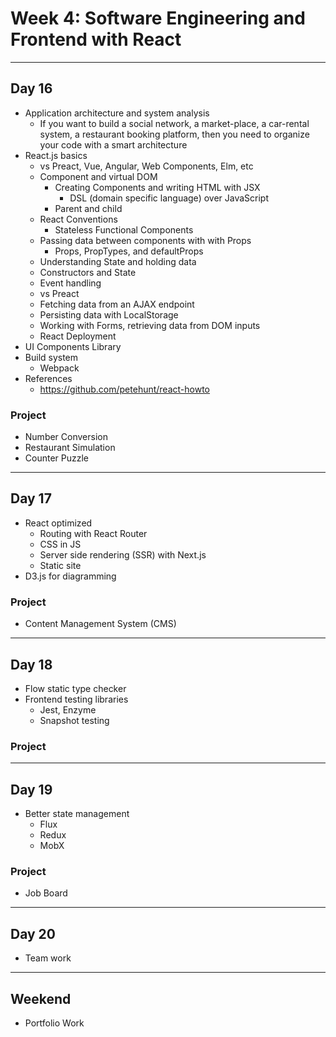 # Week 4: Software Engineering and Frontend with React

--------------------------------------------------------------------------------

## Day 16

- Application architecture and system analysis
  - If you want to build a social network, a market-place, a car-rental system, a restaurant booking platform, then you need to organize your code with a smart architecture
- React.js basics
  - vs Preact, Vue, Angular, Web Components, Elm, etc
  - Component and virtual DOM
    - Creating Components and writing HTML with JSX
      - DSL (domain specific language) over JavaScript
    - Parent and child
  - React Conventions
    - Stateless Functional Components
  - Passing data between components with with Props
    - Props, PropTypes, and defaultProps
  - Understanding State and holding data
  - Constructors and State
  - Event handling
  - vs Preact
  - Fetching data from an AJAX endpoint
  - Persisting data with LocalStorage
  - Working with Forms, retrieving data from DOM inputs
  - React Deployment
- UI Components Library
- Build system
  - Webpack
- References
  - https://github.com/petehunt/react-howto

### Project

- Number Conversion
- Restaurant Simulation
- Counter Puzzle

--------------------------------------------------------------------------------

## Day 17

- React optimized
  - Routing with React Router
  - CSS in JS
  - Server side rendering (SSR) with Next.js
  - Static site
- D3.js for diagramming

### Project

- Content Management System (CMS)

--------------------------------------------------------------------------------

## Day 18

- Flow static type checker
- Frontend testing libraries
  - Jest, Enzyme
  - Snapshot testing

### Project

--------------------------------------------------------------------------------

## Day 19

- Better state management
  - Flux
  - Redux
  - MobX

### Project

- Job Board

--------------------------------------------------------------------------------

## Day 20

- Team work

--------------------------------------------------------------------------------

## Weekend

- Portfolio Work
